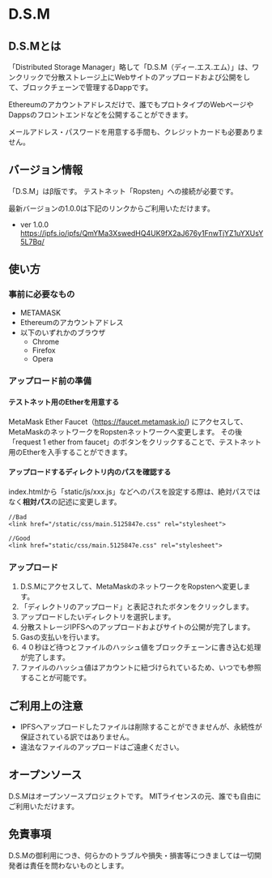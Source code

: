 # D.S.M
## D.S.Mとは
「Distributed Storage Manager」略して「D.S.M（ディー.エス.エム）」は、ワンクリックで分散ストレージ上にWebサイトのアップロードおよび公開をして、ブロックチェーンで管理するDappです。

Ethereumのアカウントアドレスだけで、誰でもプロトタイプのWebページやDappsのフロントエンドなどを公開することができます。

メールアドレス・パスワードを用意する手間も、クレジットカードも必要ありません。

## バージョン情報
「D.S.M」はβ版です。
テストネット「Ropsten」への接続が必要です。

最新バージョンの1.0.0は下記のリンクからご利用いただけます。
* ver 1.0.0 https://ipfs.io/ipfs/QmYMa3XswedHQ4UK9fX2aJ676y1FnwTjYZ1uYXUsY5L7Bq/

## 使い方
### 事前に必要なもの
* METAMASK
* Ethereumのアカウントアドレス
* 以下のいずれかのブラウザ
  * Chrome
  * Firefox
  * Opera

### アップロード前の準備
#### テストネット用のEtherを用意する
MetaMask Ether Faucet（https://faucet.metamask.io/) にアクセスして、MetaMaskのネットワークをRopstenネットワークへ変更します。
その後「request 1 ether from faucet」のボタンをクリックすることで、テストネット用のEtherを入手することができます。

#### アップロードするディレクトリ内のパスを確認する
index.htmlから「static/js/xxx.js」などへのパスを設定する際は、絶対パスではなく**相対パス**の記述に変更します。
    
    //Bad
    <link href="/static/css/main.5125847e.css" rel="stylesheet">
    
    //Good
    <link href="static/css/main.5125847e.css" rel="stylesheet">

### アップロード　
1. D.S.Mにアクセスして、MetaMaskのネットワークをRopstenへ変更します。
2. 「ディレクトリのアップロード」と表記されたボタンをクリックします。
3. アップロードしたいディレクトリを選択します。
4. 分散ストレージIPFSへのアップロードおよびサイトの公開が完了します。
5. Gasの支払いを行います。
6. ４０秒ほど待つとファイルのハッシュ値をブロックチェーンに書き込む処理が完了します。
7. ファイルのハッシュ値はアカウントに紐づけられているため、いつでも参照することが可能です。

## ご利用上の注意
* IPFSへアップロードしたファイルは削除することができませんが、永続性が保証されている訳ではありません。
* 違法なファイルのアップロードはご遠慮ください。

## オープンソース
D.S.Mはオープンソースプロジェクトです。
MITライセンスの元、誰でも自由にご利用いただけます。

## 免責事項
D.S.Mの御利用につき、何らかのトラブルや損失・損害等につきましては一切開発者は責任を問わないものとします。
